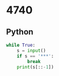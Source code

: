 # 4740

## Python

```python
while True:
    s = input()
    if s == '***':
        break
    print(s[::-1])

```
